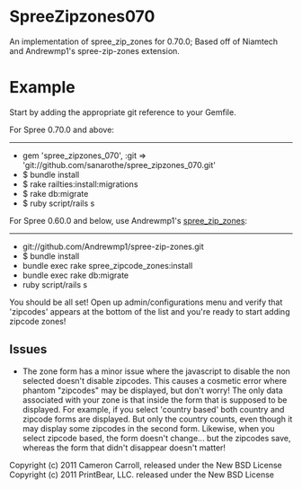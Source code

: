SpreeZipzones070
================

An implementation of spree_zip_zones for 0.70.0; Based off of Niamtech and Andrewmp1's spree-zip-zones extension.



Example
=======

Start by adding the appropriate git reference to your Gemfile.

For Spree 0.70.0 and above:
___________________________

* gem 'spree_zipzones_070', :git => 'git://github.com/sanarothe/spree_zipzones_070.git'
* $ bundle install
* $ rake railties:install:migrations
* $ rake db:migrate
* $ ruby script/rails s

For Spree 0.60.0 and below, use Andrewmp1's [spree_zip_zones](https://github.com/Andrewmp1/spree-zip-zones):
____________________________________________________________________________________________________________

* git://github.com/Andrewmp1/spree-zip-zones.git
* $ bundle install
* bundle exec rake spree_zipcode_zones:install
* bundle exec rake db:migrate
* ruby script/rails s


You should be all set! Open up admin/configurations menu and verify that 'zipcodes' appears at the bottom of the list and you're ready to start adding zipcode zones!


Issues
-------

* The zone form has a minor issue where the javascript to disable the non selected doesn't disable zipcodes. This causes a cosmetic error where phantom "zipcodes" may be displayed, but don't worry! The only data associated with your zone is that inside the form that is supposed to be displayed. For example, if you select 'country based' both country and zipcode forms are displayed. But only the country counts, even though it may display some zipcodes in the second form. Likewise, when you select zipcode based, the form doesn't change... but the zipcodes save, whereas the form that didn't disappear doesn't matter!

Copyright (c) 2011 Cameron Carroll, released under the New BSD License
Copyright (c) 2011 PrintBear, LLC. released under the New BSD License

